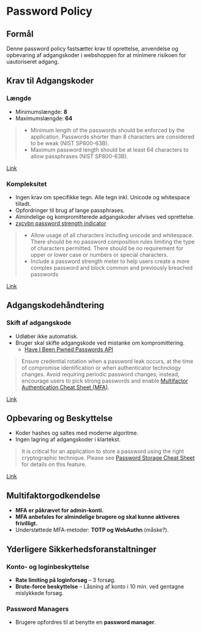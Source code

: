 # Password Policy

## Formål
Denne password policy fastsætter krav til oprettelse, anvendelse og opbevaring af adgangskoder i webshoppen for at minimere risikoen for uautoriseret adgang.

## Krav til Adgangskoder

### Længde
- Minimumslængde: **8**
- Maximumslængde: **64**

>- Minimum length of the passwords should be enforced by the application. Passwords shorter than 8 characters are considered to be weak (NIST SP800-63B).
>- Maximum password length should be at least 64 characters to allow passphrases (NIST SP800-63B).

[Link](https://cheatsheetseries.owasp.org/cheatsheets/Authentication_Cheat_Sheet.html#implement-proper-password-strength-controls)

### Kompleksitet
- Ingen krav om specifikke tegn. Alle tegn inkl. Unicode og whitespace tilladt.
- Opfordringer til brug af lange passphrases.
- Almindelige og kompromitterede adgangskoder afvises ved oprettelse.
- [zxcvbn password strength indicator](https://github.com/zxcvbn-ts/zxcvbn)

>- Allow usage of all characters including unicode and whitespace. There should be no password composition rules limiting the type of characters permitted. There should be no requirement for upper or lower case or numbers or special characters.
>- Include a password strength meter to help users create a more complex password and block common and previously breached passwords

[Link](https://cheatsheetseries.owasp.org/cheatsheets/Authentication_Cheat_Sheet.html#implement-proper-password-strength-controls)

## Adgangskodehåndtering

### Skift af adgangskode
- Udløber ikke automatisk.
- Bruger skal skifte adgangskode ved mistanke om kompromittering.
    - [Have I Been Pwned Passwords API](https://haveibeenpwned.com/Passwords)

>Ensure credential rotation when a password leak occurs, at the time of compromise identification or when authenticator technology changes. Avoid requiring periodic password changes; instead, encourage users to pick strong passwords and enable [Multifactor Authentication Cheat Sheet (MFA)](https://cheatsheetseries.owasp.org/cheatsheets/Multifactor_Authentication_Cheat_Sheet.html).

[Link](https://cheatsheetseries.owasp.org/cheatsheets/Authentication_Cheat_Sheet.html#implement-proper-password-strength-controls)

## Opbevaring og Beskyttelse
- Koder hashes og saltes med moderne algoritme.
- Ingen lagring af adgangskoder i klartekst.

>It is critical for an application to store a password using the right cryptographic technique. Please see [Password Storage Cheat Sheet](https://cheatsheetseries.owasp.org/cheatsheets/Password_Storage_Cheat_Sheet.html) for details on this feature.

[Link](https://cheatsheetseries.owasp.org/cheatsheets/Authentication_Cheat_Sheet.html#store-passwords-in-a-secure-fashion)

## Multifaktorgodkendelse
- **MFA er påkrævet for admin-konti.**
- **MFA anbefales for almindelige brugere og skal kunne aktiveres frivilligt.**
- Understøttede MFA-metoder: **TOTP og WebAuthn** (måske?).

## Yderligere Sikkerhedsforanstaltninger

### Konto- og loginbeskyttelse
- **Rate limiting på loginforsøg** – 3 forsøg.
- **Brute-force beskyttelse** – Låsning af konto i 10 min. ved gentagne mislykkede forsøg.

### Password Managers
- Brugere opfordres til at benytte en **password manager**.
